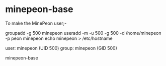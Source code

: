 minepeon-base
=============

To make the MinePeon user;-

groupadd -g 500 minepeon
useradd -m -u 500 -g 500 -d /home/minepeon -p peon minepeon
echo minepeon > /etc/hostname

user: minepeon (UID 500)
group: minepeon (GID 500)

minepeon-base
